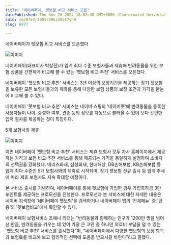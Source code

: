 ```yaml
---
title: "네이버페이, 펫보험 비교 서비스 오픈"
datePublished: Thu Nov 28 2024 18:02:38 GMT+0000 (Coordinated Universal Time)
cuid: cm707e7rt001r09kz18bt7yh0
slug: 6877

---
```



네이버페이가 펫보험 비교 서비스를 오픈했다

![이미지](https://cdn.hashnode.com/res/hashnode/image/upload/v1739261502727/221dc9a8-ded6-4c26-b9e5-61dd7e821e63.png)

네이버페이(대표이사 박상진)가 업계 최다 수준 보험사들과 제휴해 반려동물을 위한 보험 상품을 간편하게 비교해 볼 수 있는 '펫보험 비교·추천' 서비스를 오픈했다.

네이버페이 '펫보험 비교·추천' 서비스는 3년 이상의 보장기간을 제공하는 장기 펫보험을 보유한 모든 보험사들과의 제휴를 통해 다양한 보험 상품의 보장 조건과 가격을 한눈에 비교해 볼 수 있다.

네이버페이 '펫보험 비교·추천' 서비스는 네이버 쇼핑의 '네이버펫'에 반려동물을 등록한 사용자들이 나이, 중성화 여부, 견종 등의 정보를 자동으로 불러올 수 있어 보다 간편한 입력 절차를 제공하는 것이 특징이다.

5개 보험사와 제휴

![이미지](https://cdn.hashnode.com/res/hashnode/image/upload/v1739261505016/fd145283-fcf9-40f8-a104-7ab9e0a39561.png)

이번 네이버페이 '펫보험 비교·추천' 서비스는 제휴 보험사 모두 자사 홈페이지에서 제공하는 가격과 보험 비교·추천 서비스를 통해 제공되는 가격을 동일하게 설정하여 소비자의 선택권을 강화했다. 메리츠화재, 삼성화재, 현대해상, DB손해보험, KB손해보험 등 업계 최다 수준인 5개 보험사와의 제휴로 시작되며, 장기 펫보험 신규 출시 등 업계 추세에 따라 제휴 보험사도 지속 확대할 예정이다.

본 서비스 출시를 기념하여, 네이버페이를 통해 펫보험에 가입한 경우 가입축하금 3만 포인트를 제공하는 프로모션을 진행한다. 프로모션과 본 서비스에 대한 자세한 내용은 네이버 검색창에 '네이버페이 펫보험'을 검색하거나 네이버페이 앱의 '전체메뉴' 중 '금융'의 '펫보험비교'에서 확인할 수 있다.

네이버페이 보험서비스 조예나 리더는 "반려동물과 함께하는 인구가 1200만 명을 넘어선 만큼, 반려동물을 키우는 데 있어 가장 큰 고민 중 하나인 의료비 부담을 덜 수 있는 '펫보험 비교·추천' 서비스를 출시했다"며, "네이버페이에서 다양한 펫보험의 보장 항목과 보험료를 비교해 보고 합리적인 선택에 도움을 받으시길 바란다"라고 말했다.